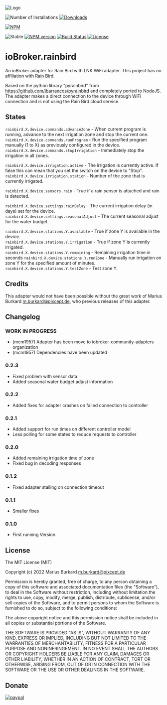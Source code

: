 ![Logo](admin/rainbird.png)

![Number of Installations](http://iobroker.live/badges/rainbird-installed.svg) [![Downloads](https://img.shields.io/npm/dm/iobroker.rainbird.svg)](https://www.npmjs.com/package/iobroker.rainbird)

[![NPM](https://nodei.co/npm/iobroker.rainbird.png?downloads=true)](https://nodei.co/npm/iobroker.rainbird/)

![Stable](http://iobroker.live/badges/rainbird-stable.svg)
[![NPM version](https://img.shields.io/npm/v/iobroker.rainbird.svg)](https://www.npmjs.com/package/iobroker.rainbird)
[![Build Status](https://travis-ci.org/StrathCole/ioBroker.rainbird.svg?branch=master)](https://travis-ci.org/StrathCole/ioBroker.rainbird)
[![License](https://img.shields.io/badge/license-MIT-blue.svg?style=flat)](https://github.com/StrathCole/iobroker.rainbird/blob/master/LICENSE)

# ioBroker.rainbird

An ioBroker adapter for Rain Bird with LNK WiFi adapter. This project has no affiliation with Rain Bird.

Based on the python library "pyrainbird" from https://github.com/jbarrancos/pyrainbird and completely ported to NodeJS. The adapter makes a direct connection to the device through WiFi connection and is not using the Rain Bird cloud service.


## States

`rainbird.X.device.commands.advanceZone` - When current program is running, advance to the next irrigation zone and stop the current one.  
`rainbird.X.device.commands.runProgram` - Run the specified program manually (1 to X) as previously configured in the device.  
`rainbird.X.device.commands.stopIrrigation` - Immediately stop the irrigation in all zones.  

`rainbird.X.device.irrigation.active` - The irrigation is currently active. If false this can mean that you set the switch on the device to "Stop".  
`rainbird.X.device.irrigation.station` - Number of the zone that is currently irrigated.  

`rainbird.X.device.sensors.rain` - True if a rain sensor is attached and rain is detected.  

`rainbird.X.device.settings.rainDelay` - The current irrigation delay (in days) set for the device.  
`rainbird.X.device.settings.seasonalAdjust` - The current seasonal adjust for the water budget.  

`rainbird.X.device.stations.Y.available` - True if zone Y is available in the device.  
`rainbird.X.device.stations.Y.irrigation` - True if zone Y is currently irrigated.  
`rainbird.X.device.stations.Y.remaining` - Remaining irrigation time in seconds
`rainbird.X.device.stations.Y.runZone` - Manually run irrigation on zone Y for the specified amount of minutes.  
`rainbird.X.device.stations.Y.testZone` - Test zone Y.  


## Credits

This adapter would not have been possible without the great work of Marius Burkard <m.burkard@pixcept.de>, who previous releases of this adapter.

## Changelog
<!--
	Placeholder for the next version (at the beginning of the line):
    ### **WORK IN PROGRESS**
-->
### **WORK IN PROGRESS**
* (mcm1957) Adapter has been move to iobroker-community-adapters organization
* (mcm1957) Dependencies have been updated

### 0.2.3
-   Fixed problem with sensor data
-   Added seasonal water budget adjust information

### 0.2.2

-   Added fixes for adapter crashes on failed connection to controller

### 0.2.1

-   Added support for run times on different controller model
-   Less polling for some states to reduce requests to controller

### 0.2.0

-   Added remaining irrigation time of zone
-   Fixed bug in decoding responses

### 0.1.2

-   Fixed adapter stalling on connection timeout

### 0.1.1

-   Smaller fixes

### 0.1.0

-   First running Version

## License

The MIT License (MIT)

Copyright (c) 2022 Marius Burkard m.burkard@pixcept.de

Permission is hereby granted, free of charge, to any person obtaining a copy
of this software and associated documentation files (the "Software"), to deal
in the Software without restriction, including without limitation the rights
to use, copy, modify, merge, publish, distribute, sublicense, and/or sell
copies of the Software, and to permit persons to whom the Software is
furnished to do so, subject to the following conditions:

The above copyright notice and this permission notice shall be included in
all copies or substantial portions of the Software.

THE SOFTWARE IS PROVIDED "AS IS", WITHOUT WARRANTY OF ANY KIND, EXPRESS OR
IMPLIED, INCLUDING BUT NOT LIMITED TO THE WARRANTIES OF MERCHANTABILITY,
FITNESS FOR A PARTICULAR PURPOSE AND NONINFRINGEMENT. IN NO EVENT SHALL THE
AUTHORS OR COPYRIGHT HOLDERS BE LIABLE FOR ANY CLAIM, DAMAGES OR OTHER
LIABILITY, WHETHER IN AN ACTION OF CONTRACT, TORT OR OTHERWISE, ARISING FROM,
OUT OF OR IN CONNECTION WITH THE SOFTWARE OR THE USE OR OTHER DEALINGS IN
THE SOFTWARE.


## Donate
[![paypal](https://www.paypalobjects.com/en_US/i/btn/btn_donateCC_LG.gif)](https://www.paypal.com/cgi-bin/webscr?cmd=_s-xclick&hosted_button_id=SFLJ8HCW9T698&source=url)

